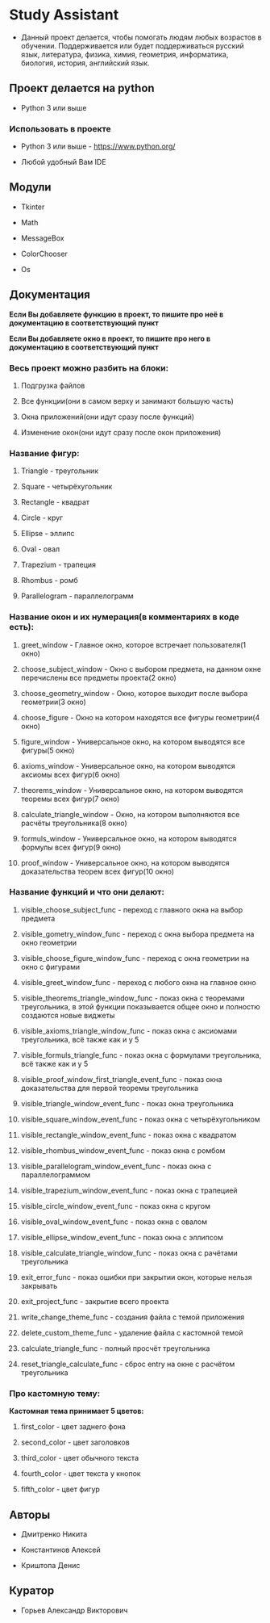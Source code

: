 # Study Assistant

* Данный проект делается, чтобы помогать людям любых возрастов в обучении. Поддерживается или будет поддерживаться русский язык, литература, физика, химия, геометрия, информатика, биология, история, английский язык.

## Проект делается на python

* Python 3 или выше

### Использовать в проекте

* Python 3 или выше - https://www.python.org/

* Любой удобный Вам IDE

## Модули

* Tkinter

* Math

* MessageBox

* ColorChooser

* Os

## Документация

**Если Вы добавляете функцию в проект, то пишите про неё в документацию в соответствующий пункт**

**Если Вы добавляете окно в проект, то пишите про него в документацию в соответствующий пункт**

### Весь проект можно разбить на блоки:

1. Подгрузка файлов

2. Все функции(они в самом верху и занимают большую часть)

3. Окна приложений(они идут сразу после функций)

4. Изменение окон(они идут сразу после окон приложения)

### Название фигур:
1. Triangle - треугольник

2. Square - четырёхугольник

3. Rectangle - квадрат

4. Circle - круг

5. Ellipse - эллипс

6. Oval - овал

7. Trapezium - трапеция

8. Rhombus - ромб

9. Parallelogram - параллелограмм

### Название окон и их нумерация(в комментариях в коде есть):

1. greet_window - Главное окно, которое встречает пользователя(1 окно)

2. choose_subject_window - Окно с выбором предмета, на данном окне перечислены все предметы проекта(2 окно)

3. choose_geometry_window - Окно, которое выходит после выбора геометрии(3 окно)

4. choose_figure - Окно на котором находятся все фигуры геометрии(4 окно)

5. figure_window - Универсальное окно, на котором выводятся все фигуры(5 окно)

6. axioms_window - Универсальное окно, на котором выводятся аксиомы всех фигур(6 окно)

7. theorems_window - Универсальное окно, на котором выводятся теоремы всех фигур(7 окно)

8. calculate_triangle_window - Окно, на котором выполняются все расчёты треугольника(8 окно)

9. formuls_window - Универсальное окно, на котором выводятся формулы всех фигур(9 окно)

10. proof_window - Универсальное окно, на котором выводятся доказательства теорем всех фигур(10 окно)

### Название функций и что они делают:

1. visible_choose_subject_func - переход с главного окна на выбор предмета

2. visible_gometry_window_func - переход с окна выбора предмета на окно геометрии

3. visible_choose_figure_window_func - переход с окна геометрии на окно с фигурами

4. visible_greet_window_func - переход с любого окна на главное окно

5. visible_theorems_triangle_window_func - показ окна с теоремами треугольника, в этой функции показывается общее окно и полностю создаются новые виджеты

6. visible_axioms_triangle_window_func - показ окна с аксиомами треугольника, всё также как и у 5

7. visible_formuls_triangle_func - показ окна с формулами треугольника, всё также как и у 5

8. visible_proof_window_first_triangle_event_func - показ окна доказательства для первой теоремы треугольника

9. visible_triangle_window_event_func - показ окна треугольника

10. visible_square_window_event_func - показ окна с четырёхугольником

11. visible_rectangle_window_event_func - показ окна с квадратом 

12. visible_rhombus_window_event_func - показ окна с ромбом

13. visible_parallelogram_window_event_func - показ окна с параллелограммом

14. visible_trapezium_window_event_func - показ окна с трапецией

15. visible_circle_window_event_func - показ окна с кругом

16. visible_oval_window_event_func - показ окна с овалом

17. visible_ellipse_window_event_func - показ окна с эллипсом

18. visible_calculate_triangle_window_func - показ окна с рачётами треугольника

19. exit_error_func - показ ошибки при закрытии окон, которые нельзя закрывать

20. exit_project_func - закрытие всего проекта

21. write_change_theme_func - создания файла с темой приложения

22. delete_custom_theme_func - удаление файла с кастомной темой

23. calculate_triangle_func - полный просчёт треугольника

24. reset_triangle_calculate_func - сброс entry на окне с расчётом треугольника

### Про кастомную тему:
**Кастомная тема принимает 5 цветов:**
1. first_color - цвет заднего фона

2. second_color - цвет заголовков

3. third_color - цвет обычного текста

4. fourth_color - цвет текста у кнопок

5. fifth_color - цвет фигур

## Авторы

* Дмитренко Никита

* Константинов Алексей

* Криштопа Денис

## Куратор

* Горьев Александр Викторович
